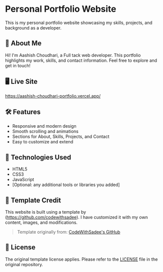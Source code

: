 # Personal Portfolio Website

This is my personal portfolio website showcasing my skills, projects, and background as a developer.

## 🚀 About Me

Hi! I'm Aashish Choudhari, a Full tack web developer. This portfolio highlights my work, skills, and contact information. Feel free to explore and get in touch!

## 🖥️ Live Site
https://aashish-choudhari-portfolio.vercel.app/

## 🛠️ Features

- Responsive and modern design
- Smooth scrolling and animations
- Sections for About, Skills, Projects, and Contact
- Easy to customize and extend

## 📁 Technologies Used

- HTML5
- CSS3
- JavaScript
- [Optional: any additional tools or libraries you added]

## 🎨 Template Credit

This website is built using a template by (https://github.com/codewithsadee). I have customized it with my own content, images, and modifications.

> Template originally from: [CodeWithSadee's GitHub](https://github.com/codewithsadee)

## 📄 License

The original template license applies. Please refer to the [LICENSE](https://github.com/codewithsadee/vcard-personal-portfolio) file in the original repository.

